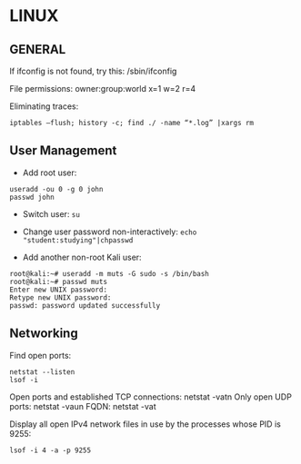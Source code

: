 # LINUX

GENERAL
-------

If ifconfig is not found, try this: /sbin/ifconfig

File permissions: owner:group:world x=1 w=2 r=4

Eliminating traces:

`iptables –flush; history -c; find ./ -name “*.log” |xargs rm`


User Management
---------------

* Add root user:

```
useradd -ou 0 -g 0 john
passwd john
```
* Switch user: `su`

* Change user password non-interactively: `echo "student:studying"|chpasswd`

* Add another non-root Kali user:

```
root@kali:~# useradd -m muts -G sudo -s /bin/bash
root@kali:~# passwd muts
Enter new UNIX password:
Retype new UNIX password:
passwd: password updated successfully
```

Networking
----------

Find open ports:
```
netstat --listen
lsof -i
```
Open ports and established TCP connections: netstat -vatn
Only open UDP ports: netstat -vaun
FQDN: netstat -vat

Display all open IPv4 network files in use by the processes whose PID is 9255:
```
lsof -i 4 -a -p 9255
```
